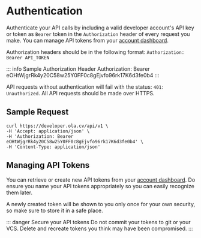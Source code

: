# Authentication

Authenticate your API calls by including a valid developer account's API key or token as `Bearer` token in the `Authorization` header of every request you make. You can manage API tokens from your [account dashboard](https://developer.ola.cv).

Authorization headers should be in the following format:
`Authorization: Bearer API_TOKEN`

::: info Sample Authorization Header
Authorization: Bearer eOHtWjgrRk4y20C58w25Y0FF0c8gEjvfo96rk17K6d3fe0b4
:::

API requests without authentication will fail with the status: `401: Unauthorized`. All API requests should be made over HTTPS.

## Sample Request

```shell
curl https://developer.ola.cv/api/v1 \
-H 'Accept: application/json' \
-H 'Authorization: Bearer eOHtWjgrRk4y20C58w25Y0FF0c8gEjvfo96rk17K6d3fe0b4' \
-H 'Content-Type: application/json'
```

## Managing API Tokens

You can retrieve or create new API tokens from your [account dashboard](https://developer.ola.cv). Do ensure you name your API tokens appropriately so you can easily recognize them later.

A newly created token will be shown to you only once for your own security, so make sure to store it in a safe place.

::: danger Secure your API tokens
Do not commit your tokens to git or your VCS. Delete and recreate tokens you think may have been compromised.
:::